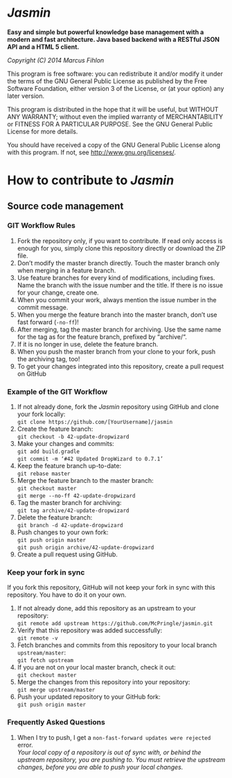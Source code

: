 *Jasmin*
======

**Easy and simple but powerful knowledge base management with a modern and fast architecture. Java based backend with a RESTful JSON API and a HTML 5 client.**

*Copyright (C) 2014 Marcus Fihlon*

This program is free software: you can redistribute it and/or modify it under the terms of the GNU General Public License as published by the Free Software Foundation, either version 3 of the License, or (at your option) any later version.

This program is distributed in the hope that it will be useful, but WITHOUT ANY WARRANTY; without even the implied warranty of MERCHANTABILITY or FITNESS FOR A PARTICULAR PURPOSE.  See the GNU General Public License for more details.

You should have received a copy of the GNU General Public License along with this program.  If not, see <http://www.gnu.org/licenses/>.

# How to contribute to *Jasmin*

## Source code management

### GIT Workflow Rules

1. Fork the repository only, if you want to contribute. If read only access is enough for you, simply clone this repository directly or download the ZIP file.
2. Don’t modify the master branch directly. Touch the master branch only when merging in a feature branch.
3. Use feature branches for every kind of modifications, including fixes. Name the branch with the issue number and the title. If there is no issue for your change, create one.
4. When you commit your work, always mention the issue number in the commit message.
5. When you merge the feature branch into the master branch, don’t use fast forward (`-no-ff`)!
6. After merging, tag the master branch for archiving. Use the same name for the tag as for the feature branch, prefixed by “archive/“.
7. If it is no longer in use, delete the feature branch.
8. When you push the master branch from your clone to your fork, push the archiving tag, too!
9. To get your changes integrated into this repository, create a pull request on GitHub

### Example of the GIT Workflow

1. If not already done, fork the *Jasmin* repository using GitHub and clone your fork locally:<br/>`git clone https://github.com/[YourUsername]/jasmin`
2. Create the feature branch:<br/>`git checkout -b 42-update-dropwizard`
3. Make your changes and commits:<br/>`git add build.gradle`<br/>`git commit -m ‘#42 Updated DropWizard to 0.7.1’`
4. Keep the feature branch up-to-date:<br/>`git rebase master`
5. Merge the feature branch to the master branch:<br/>`git checkout master`<br/>`git merge --no-ff 42-update-dropwizard`
6. Tag the master branch for archiving:<br/>`git tag archive/42-update-dropwizard`
7. Delete the feature branch:<br/>`git branch -d 42-update-dropwizard`
8. Push changes to your own fork:<br/>`git push origin master`<br/>`git push origin archive/42-update-dropwizard`
9. Create a pull request using GitHub.

### Keep your fork in sync

If you fork this repository, GitHub will not keep your fork in sync with this repository. You have to do it on your own.

1. If not already done, add this repository as an upstream to your repository:<br/>`git remote add upstream https://github.com/McPringle/jasmin.git`
2. Verify that this repository was added successfully:<br/>`git remote -v`
3. Fetch branches and commits from this repository to your local branch `upstream/master`:<br/>`git fetch upstream`
4. If you are not on your local master branch, check it out:<br/>`git checkout master`
5. Merge the changes from this repository into your repository:<br/>`git merge upstream/master`
7. Push your updated repository to your GitHub fork:<br/>`git push origin master`

### Frequently Asked Questions

1. When I try to push, I get a `non-fast-forward updates were rejected` error.<br/>*Your local copy of a repository is out of sync with, or behind the upstream repository, you are pushing to. You must retrieve the upstream changes, before you are able to push your local changes.*